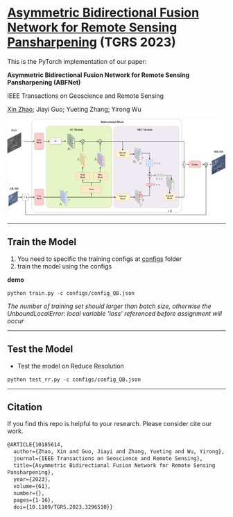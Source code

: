 # [Asymmetric Bidirectional Fusion Network for Remote Sensing Pansharpening](https://doi.org/10.1109/TGRS.2023.3296510) (TGRS 2023)

This is the PyTorch implementation of our paper: 

**Asymmetric Bidirectional Fusion Network for Remote Sensing Pansharpening (ABFNet)**

IEEE Transactions on Geoscience and Remote Sensing

[Xin Zhao](https://github.com/zha0x); Jiayi Guo; Yueting Zhang; Yirong Wu


<img src='./fig/net.png' width=900/>

*** 

## Train the Model
1. You need to specific the training configs at [configs](configs) folder
2. train the model using the configs

**demo**
```shell
python train.py -c configs/config_QB.json 
```

*The number of training set should larger than batch size, otherwise the UnboundLocalError: local variable 'loss' referenced before assignment will occur*  

***

## Test the Model

- Test the model on Reduce Resolution

```shell
python test_rr.py -c configs/config_QB.json
```

<!-- - Test the model on Full Resolution
```shell
python test_fr.py -c configs/config_QB.json
``` -->

***

## Citation
If you find this repo is helpful to your research. Please consider cite our work.
```
@ARTICLE{10185614,
  author={Zhao, Xin and Guo, Jiayi and Zhang, Yueting and Wu, Yirong},
  journal={IEEE Transactions on Geoscience and Remote Sensing}, 
  title={Asymmetric Bidirectional Fusion Network for Remote Sensing Pansharpening}, 
  year={2023},
  volume={61},
  number={},
  pages={1-16},
  doi={10.1109/TGRS.2023.3296510}}
```
